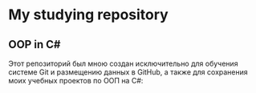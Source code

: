   # My studying repository 
   ## OOP in C#
  Этот репозиторий был мною создан исключительно для обучения системе Git и размещению данных в GitHub, а также для сохранения моих учебных проектов по ООП на С#:
